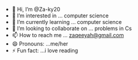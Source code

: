 - 👋 Hi, I’m @Za-ky20
- 👀 I’m interested in ... computer science 
- 🌱 I’m currently learning ... computer science 
- 💞️ I’m looking to collaborate on ... problems in Cs
- 📫 How to reach me ... zaqeeyah@gmail.com
- 😄 Pronouns: ...me/her
- ⚡ Fun fact: ...i love reading 

<!---
Za-ky20/Za-ky20 is a ✨ special ✨ repository because its `README.md` (this file) appears on your GitHub profile.
You can click the Preview link to take a look at your changes.
--->
